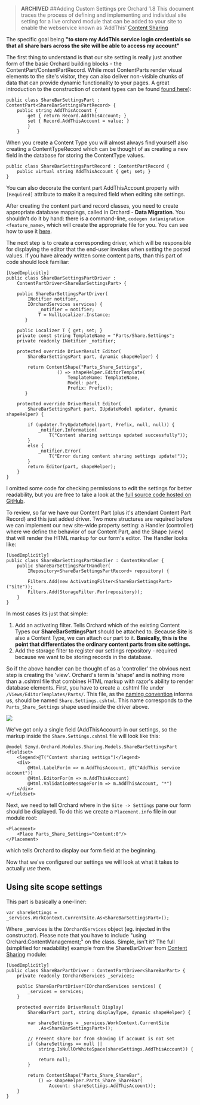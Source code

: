 > **ARCHIVED**
##Adding Custom Settings pre Orchard 1.8
This document traces the process of defining and implementing and individual site setting for a live orchard module that can be added to your site to enable the webservice known as 'AddThis' [Content Sharing](http://orchardsharing.codeplex.com/)

The specific goal being **"to store my AddThis service login credentials so that all share bars across the site will be able to access my account"**

The first thing to understand is that our site setting is really just another form of the basic Orchard building blocks - the ContentPart/ContentPartRecord. While most ContentParts render visual elements to the site's visitor, they can also deliver non-visible chunks of data that can provide dynamic functionality to your pages. A great introduction to the construction of content types can be found 
[found here](http://www.szmyd.com.pl/blog/jumpstart-into-orchard-module-development)):
    
    public class ShareBarSettingsPart : ContentPart<ShareBarSettingsPartRecord> {
        public string AddThisAccount {
            get { return Record.AddThisAccount; }
            set { Record.AddThisAccount = value; }
            }
        }

When you create a Content Type you will almost always find yourself also creating a ContentTypeRecord which can be thought of as creating a new field in the database for storing the ContentType values.
    
    public class ShareBarSettingsPartRecord : ContentPartRecord {
        public virtual string AddThisAccount { get; set; }
    }

You can also decorate the content part AddThisAccount property with `[Required]` attribute
to make it a required field when editing site settings.

After creating the content part and record classes, you need to create appropriate
database mappings, called in Orchard - **Data Migration**.
You shouldn't do it by hand: there is a command-line,
`codegen datamigration <feature_name>`, which will create the appropriate file for you.
You can see how to use it [here](Using-the-Command-Line-Interface).

The next step is to create a corresponding driver, which will be responsible for displaying the editor that the end-user invokes when setting the posted values.
If you have already written some content parts, than this part of code should look familiar:

    [UsedImplicitly]
    public class ShareBarSettingsPartDriver :
        ContentPartDriver<ShareBarSettingsPart> {

        public ShareBarSettingsPartDriver(
            INotifier notifier,
            IOrchardServices services) {
                _notifier = notifier;
                T = NullLocalizer.Instance;
           }
    
        public Localizer T { get; set; }
        private const string TemplateName = "Parts/Share.Settings";
        private readonly INotifier _notifier;
    
        protected override DriverResult Editor(
            ShareBarSettingsPart part, dynamic shapeHelper) {

            return ContentShape("Parts_Share_Settings",
                       () => shapeHelper.EditorTemplate(
                           TemplateName: TemplateName,
                           Model: part,
                           Prefix: Prefix));
           }
    
        protected override DriverResult Editor(
            ShareBarSettingsPart part, IUpdateModel updater, dynamic shapeHelper) {

            if (updater.TryUpdateModel(part, Prefix, null, null)) {
                _notifier.Information(
                    T("Content sharing settings updated successfully"));
            }
            else {
                _notifier.Error(
                    T("Error during content sharing settings update!"));
            }
            return Editor(part, shapeHelper);
        }
    }

I omitted some code for checking permissions to edit the settings for better readability,
but you are free to take a look at the [full source code hosted on GitHub](https://github.com/OrchardCMS/Orchard).

To review, so far we have our Content Part (plus it's attendant Content Part Record) and this just added driver. Two more structures are required before we can implement our new site-wide property setting:
a Handler (controller) where we define the behavior of our Content Part, and the Shape (view)
that will render the HTML markup for our form's editor. The Handler looks like:
    
    [UsedImplicitly]
    public class ShareBarSettingsPartHandler : ContentHandler {
        public ShareBarSettingsPartHandler(
            IRepository<ShareBarSettingsPartRecord> repository) {

            Filters.Add(new ActivatingFilter<ShareBarSettingsPart>("Site"));
            Filters.Add(StorageFilter.For(repository));
        }
    }


In most cases its just that simple:

1. Add an activating filter. Tells Orchard which of the existing Content Types
our **ShareBarSettingsPart** should be attached to. Because **Site** is also a Content Type,
we can attach our part to it. **Basically, this is the point that differentiates the ordinary
content parts from site settings.**
2. Add the storage filter to register our settings repository - required because we want to be storing records in the database.

So if the above handler can be thought of as a 'controller' the obvious next step is creating the 'view'. Orchard's term is 'shape' and is nothing more than a .cshtml file that combines HTML markup with razor's ability to render database elements.
First, you have to create a .cshtml file under `/Views/EditorTemplates/Parts/`.
This file, as the [naming convention](Accessing-and-rendering-shapes)
informs us, should be named `Share.Settings.cshtml`.
This name corresponds to the `Parts_Share_Settings` shape used inside the driver above.

![](http://www.szmyd.com.pl/Media/BlogPs/Windows-Live-Writer/804b787519c9_1126C/image_thumb.png)

We've got only a single field (AddThisAccount) in our settings, so the markup inside
the `Share.Settings.cshtml` file will look like this:
    
    @model Szmyd.Orchard.Modules.Sharing.Models.ShareBarSettingsPart
    <fieldset>
        <legend>@T("Content sharing settigs")</legend>
        <div>
            @Html.LabelFor(m => m.AddThisAccount, @T("AddThis service account"))
            @Html.EditorFor(m => m.AddThisAccount)
            @Html.ValidationMessageFor(m => m.AddThisAccount, "*")
        </div>
    </fieldset>

Next, we need to tell Orchard where in the `Site -> Settings` pane our form should be displayed. 
To do this we create a `Placement.info` file in our module root:
    
    <Placement>
        <Place Parts_Share_Settings="Content:0"/>
    </Placement>

which tells Orchard to display our form field at the beginning.

Now that we've configured our settings we will look at what it takes to actually _use_ them.

## Using site scope settings

This part is basically a one-liner:
    
    var shareSettings = _services.WorkContext.CurrentSite.As<ShareBarSettingsPart>();

Where _services is the `IOrchardServices` object (eg. injected in the constructor).
Please note that you have to include "using Orchard.ContentManagement;" on the class.
Simple, isn't it? The full (simplified for readability) example from the ShareBarDriver
from [Content Sharing](http://orchardsharing.codeplex.com/) module:

    [UsedImplicitly]
    public class ShareBarPartDriver : ContentPartDriver<ShareBarPart> {
        private readonly IOrchardServices _services;
    
        public ShareBarPartDriver(IOrchardServices services) {
            _services = services;
        }
    
        protected override DriverResult Display(
            ShareBarPart part, string displayType, dynamic shapeHelper) {

            var shareSettings = _services.WorkContext.CurrentSite
                .As<ShareBarSettingsPart>();
    
            // Prevent share bar from showing if account is not set
            if (shareSettings == null ||
                string.IsNullOrWhiteSpace(shareSettings.AddThisAccount)) {

                return null;
            }
            
            return ContentShape("Parts_Share_ShareBar",
                () => shapeHelper.Parts_Share_ShareBar(
                    Account: shareSettings.AddThisAccount));
        }
    }
